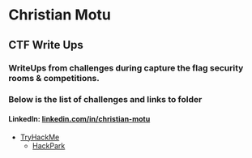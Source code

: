 # Christian Motu
## CTF Write Ups

### WriteUps from challenges during capture the flag security rooms & competitions.
### Below is the list of challenges and links to folder
#### LinkedIn: [linkedin.com/in/christian-motu][1]

* [TryHackMe][2]
  * [HackPark][3]

[1]: https://www.linkedin.com/in/christian-motu
[2]: /TryHackMe/
[3]: /TryHackMe/room/hackpark
